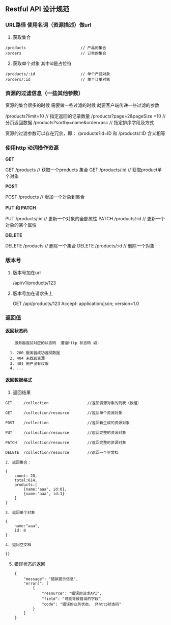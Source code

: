 ## Restful API 设计规范

### URL路径 使用名词（资源描述）做url
    
   1. 获取集合
    
    /products                        // 产品的集合
    /orders                          // 订单的集合
    
   2. 获取单个对象 其中id是占位符

    /products/:id                    // 单个产品对象
    /orders/:id                      // 单个订单对象


### 资源的过滤信息（一些其他参数）

   资源的集合很多的时候 需要做一些过滤的时候 就要客户端传递一些过滤的参数

   /products?limit=10                // 指定返回的记录数量
   /products?page=2&pageSize =10     // 分页返回数据
   /products?sortby=name&order=asc   // 指定排序字段及方式


   资源的过滤参数可以存在冗余，即： /products?id=ID 和 /products/:ID 含义相等

### 使用http 动词操作资源

  **GET**
  
  GET	/products			// 获取一个products 集合
  GET	/products/:id		// 获取product单个对象

  **POST**
  
  POST /products			// 增加一个对象到集合

  **PUT 和 PATCH**
  
  PUT /products/:id		// 更新一个对象的全部属性
  PATCH /products/:id 	// 更新一个对象的某个属性

  **DELETE**
  
  DELETE	/products		// 删除一个集合
  DELETE	/products/:id	// 删除一个对象

### 版本号

   1. 版本号加在url

      /api/v1/products/123

   2. 版本号加在请求头上
   
        GET /api/products/123
        Accept: application/json; version=1.0


### 返回值

   #### 返回状态码

        服务器返回对应的状态码  遵循http 状态码 如：

      1. 200 服务器成功返回数据
      2. 404 未找到资源
      3. 401 用户没有权限
      4. ...

   #### 返回数据格式
   
   1. 返回结果
   
    GET     /collection					//返回资源对象的列表（数组）

    GET     /collection/resource		//返回单个资源对象

    POST    /collection				    //返回新生成的资源对象

    PUT     /collection/resource		//返回完整的资源对象

    PATCH   /collection/resource		//返回完整的资源对象

    DELETE  /collection/resource		//返回一个空文档
            
    2. 返回集合：

    {
        count: 20,
        total:614,
        products:[
            {name:'aaa', id:0},
            {name:'aaa', id:1}
        ]
    }

    3. 返回单个对象

    {
        name:"aaa",
        id: 0
    }

    4. 返回空文档

    {}

    5. 错误状态的返回

        {
            "message": "錯誤提示信息",
            "errors": [
                {
                    "resource": "错误的请求API",
                    "field": "可能导致错误的字段",
                    "code": "错误的业务状态， 非http状态码"
                }
            ]
        }
